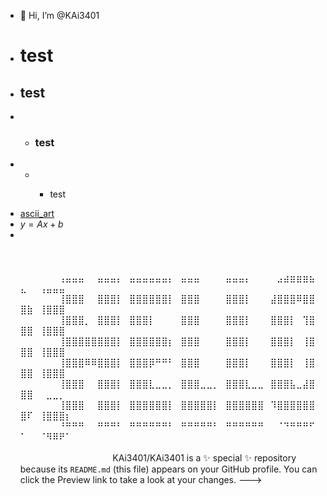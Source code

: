 - 👋 Hi, I’m @KAi3401
- # test
- <h2>test</h2>
- - <h3>test</h3>
- - - <p> test </p>
- <a href="https://kai3401.github.io/hi.html" target="_blank">ascii_art</a>
- $y = Ax+b$
- ⠀⠀⠀⠀⠀⠀⠀⠀⠀⠀⠀⠀⠀⠀⠀⠀⠀⠀⠀⠀⠀⠀⠀⠀⠀⠀⠀⠀⠀⠀⠀⠀⠀⠀⠀⠀⠀⠀⠀⠀⠀⠀⠀⠀⠀⠀⠀⠀⠀⠀⠀⠀⠀⠀⠀⠀⠀⠀⠀⠀
⠀⠀⠀⠀⠀⠀⠀⠀⠀⠀⠀⠀⠀⠀⠀⠀⠀⠀⠀⠀⠀⠀⠀⠀⠀⠀⠀⠀⠀⠀⠀⠀⠀⠀⠀⠀⠀⠀⠀⠀⠀⠀⠀⠀⠀⠀⠀⠀⠀⠀⠀⠀⠀⠀
⠀⠀⠀⠀⠀⠀⢠⣤⣤⣤⠀⠀⣤⣤⣤⡄⠀⣤⣤⣤⣤⣤⣤⡄⠀⣤⣤⣤⠀⠀⠀⠀⣤⣤⣤⡄⠀⠀⠀⠀⣠⣴⣶⣶⣶⣦⣄⠀⠀⢠⣤⣤⣤⠀⠀⠀⠀⠀⠀⠀
⠀⠀⠀⠀⠀⠀⢸⣿⣿⣿⠀⠀⣿⣿⣿⡇⠀⣿⣿⣿⣿⣿⣿⡇⠀⣿⣿⣿⠀⠀⠀⠀⣿⣿⣿⡇⠀⠀⠀⣼⣿⣿⣿⠿⣿⣿⣿⣷⠀⢸⣿⣿⣿⠀⠀⠀⠀⠀⠀⠀
⠀⠀⠀⠀⠀⠀⢸⣿⣿⣿⡀⠀⣿⣿⣿⡇⠀⣿⣿⣿⡇⠀⠀⠀⠀⣿⣿⣿⠀⠀⠀⠀⣿⣿⣿⡇⠀⠀⠀⣿⣿⣿⡇⠀⢹⣿⣿⣿⠀⢸⣿⣿⣿⠀⠀⠀⠀⠀⠀⠀
⠀⠀⠀⠀⠀⠀⢸⣿⣿⣿⣿⣿⣿⣿⣿⡇⠀⣿⣿⣿⣿⣿⣿⡆⠀⣿⣿⣿⠀⠀⠀⠀⣿⣿⣿⡇⠀⠀⠀⣿⣿⣿⡇⠀⢸⣿⣿⣿⠀⢸⣿⣿⣿⠀⠀⠀⠀⠀⠀⠀
⠀⠀⠀⠀⠀⠀⢸⣿⣿⣿⠿⠿⣿⣿⣿⡇⠀⣿⣿⣿⡿⠛⠛⠃⠀⣿⣿⣿⠀⠀⠀⠀⣿⣿⣿⡇⠀⠀⠀⣿⣿⣿⡇⠀⢸⣿⣿⣿⠀⢸⣿⣿⣿⠀⠀⠀⠀⠀⠀⠀
⠀⠀⠀⠀⠀⠀⢸⣿⣿⣿⠀⠀⣿⣿⣿⡇⠀⣿⣿⣿⣇⣀⣀⡀⠀⣿⣿⣿⣀⣀⡀⠀⣿⣿⣿⣇⣀⣀⠀⣿⣿⣿⣧⣀⣼⣿⣿⣿⠀⠀⣀⣀⡀⠀⠀⠀⠀⠀⠀⠀
⠀⠀⠀⠀⠀⠀⢸⣿⣿⣿⠀⠀⣿⣿⣿⡇⠀⣿⣿⣿⣿⣿⣿⡇⠀⣿⣿⣿⣿⣿⡇⠀⣿⣿⣿⣿⣿⣿⠀⠹⣿⣿⣿⣿⣿⣿⣿⠏⠀⢸⣿⣿⣿⡆⠀⠀⠀⠀⠀⠀
⠀⠀⠀⠀⠀⠀⠘⠛⠛⠛⠀⠀⠛⠛⠛⠃⠀⠛⠛⠛⠛⠛⠛⠃⠀⠛⠛⠛⠛⠛⠃⠀⠛⠛⠛⠛⠛⠛⠀⠀⠈⠙⠛⠛⠛⠋⠁⠀⠀⠈⠻⠿⠟⠁⠀⠀⠀⠀⠀⠀
⠀⠀⠀⠀⠀⠀⠀⠀⠀⠀⠀⠀⠀⠀⠀⠀⠀⠀⠀⠀⠀⠀⠀⠀⠀⠀⠀⠀⠀⠀⠀⠀⠀⠀⠀⠀⠀⠀⠀⠀⠀⠀⠀⠀⠀⠀⠀⠀⠀⠀⠀⠀⠀⠀⠀⠀⠀⠀⠀⠀
KAi3401/KAi3401 is a ✨ special ✨ repository because its `README.md` (this file) appears on your GitHub profile.
You can click the Preview link to take a look at your changes.
--->

